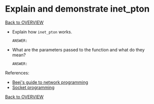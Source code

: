 # Explain and demonstrate inet_pton

[Back to OVERVIEW](../../README.md)

- Explain how `inet_pton` works.

    ```text
    ANSWER:
    ```

- What are the parameters passed to the function and what do they mean?

    ```text
    ANSWER:
    ```



References:

- [Beej's guide to network programming](https://beej.us/guide/bgnet/html/)
- [Socket programming](https://www.geeksforgeeks.org/socket-programming-cc/)

[Back to OVERVIEW](../../README.md)